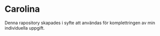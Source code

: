 # Carolina

Denna rapository skapades i syfte att användas för komplettringen av min individuella uppgift.
